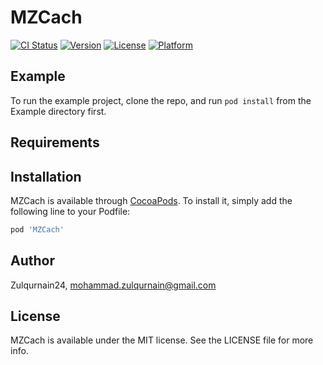 # MZCach

[![CI Status](https://img.shields.io/travis/Zulqurnain24/MZCach.svg?style=flat)](https://travis-ci.org/Zulqurnain24/MZCach)
[![Version](https://img.shields.io/cocoapods/v/MZCach.svg?style=flat)](https://cocoapods.org/pods/MZCach)
[![License](https://img.shields.io/cocoapods/l/MZCach.svg?style=flat)](https://cocoapods.org/pods/MZCach)
[![Platform](https://img.shields.io/cocoapods/p/MZCach.svg?style=flat)](https://cocoapods.org/pods/MZCach)

## Example

To run the example project, clone the repo, and run `pod install` from the Example directory first.

## Requirements

## Installation

MZCach is available through [CocoaPods](https://cocoapods.org). To install
it, simply add the following line to your Podfile:

```ruby
pod 'MZCach'
```

## Author

Zulqurnain24, mohammad.zulqurnain@gmail.com

## License

MZCach is available under the MIT license. See the LICENSE file for more info.
